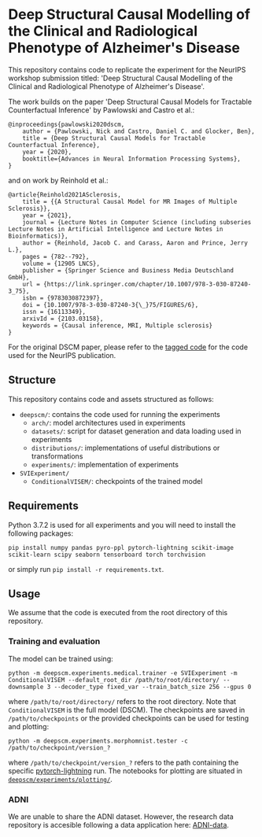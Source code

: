 # Deep Structural Causal Modelling of the Clinical and Radiological Phenotype of Alzheimer's Disease

This repository contains code to replicate the experiment for the NeurIPS workshop submission titled: 'Deep Structural Causal Modelling of the Clinical and Radiological Phenotype of Alzheimer's Disease'. 

The work builds on the paper 'Deep Structural Causal Models for Tractable Counterfactual Inference' by Pawlowski and Castro et al.: 

```
@inproceedings{pawlowski2020dscm,
    author = {Pawlowski, Nick and Castro, Daniel C. and Glocker, Ben},
    title = {Deep Structural Causal Models for Tractable Counterfactual Inference},
    year = {2020},
    booktitle={Advances in Neural Information Processing Systems},
}
```

and on work by Reinhold et al.: 

```
@article{Reinhold2021ASclerosis,
    title = {{A Structural Causal Model for MR Images of Multiple Sclerosis}},
    year = {2021},
    journal = {Lecture Notes in Computer Science (including subseries Lecture Notes in Artificial Intelligence and Lecture Notes in Bioinformatics)},
    author = {Reinhold, Jacob C. and Carass, Aaron and Prince, Jerry L.},
    pages = {782--792},
    volume = {12905 LNCS},
    publisher = {Springer Science and Business Media Deutschland GmbH},
    url = {https://link.springer.com/chapter/10.1007/978-3-030-87240-3_75},
    isbn = {9783030872397},
    doi = {10.1007/978-3-030-87240-3{\_}75/FIGURES/6},
    issn = {16113349},
    arxivId = {2103.03158},
    keywords = {Causal inference, MRI, Multiple sclerosis}
}
```

For the original DSCM paper, please refer to the [tagged code](https://github.com/biomedia-mira/deepscm/tree/neurips_2020) for the code used for the NeurIPS publication.



## Structure
This repository contains code and assets structured as follows:

- `deepscm/`: contains the code used for running the experiments
    - `arch/`: model architectures used in experiments
    - `datasets/`: script for dataset generation and data loading used in experiments
    - `distributions/`: implementations of useful distributions or transformations
    - `experiments/`: implementation of experiments
- `SVIExperiment/`
    - `ConditionalVISEM/`: checkpoints of the trained model

## Requirements
Python 3.7.2 is used for all experiments and you will need to install the following packages:
```
pip install numpy pandas pyro-ppl pytorch-lightning scikit-image scikit-learn scipy seaborn tensorboard torch torchvision
```
or simply run `pip install -r requirements.txt`.


## Usage

We assume that the code is executed from the root directory of this repository.

### Training and evaluation 

The model can be trained using:
```
python -m deepscm.experiments.medical.trainer -e SVIExperiment -m ConditionalVISEM --default_root_dir /path/to/root/directory/ --downsample 3 --decoder_type fixed_var --train_batch_size 256 --gpus 0
```
where `/path/to/root/directory/` refers to the root directory. Note that `ConditionalVISEM` is the full model (DSCM). The checkpoints are saved in `/path/to/checkpoints` or the provided checkpoints can be used for testing and plotting:
```
python -m deepscm.experiments.morphomnist.tester -c /path/to/checkpoint/version_?
```
where `/path/to/checkpoint/version_?` refers to the path containing the specific [pytorch-lightning](https://github.com/PyTorchLightning/pytorch-lightning) run. The notebooks for plotting are situated in [`deepscm/experiments/plotting/`](deepscm/experiments/plotting/).

### ADNI

We are unable to share the ADNI dataset. However, the research data repository is accesible following a data application here: [ADNI-data](https://adni.loni.usc.edu/data-samples/access-data/#access_data). 
